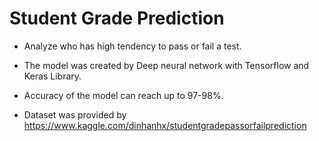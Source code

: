 # Student Grade Prediction

- Analyze who has high tendency to pass or fail a test.

- The model was created by Deep neural network with Tensorflow and Keras Library. 

- Accuracy of the model can reach up to 97-98%.

- Dataset was provided by https://www.kaggle.com/dinhanhx/studentgradepassorfailprediction
